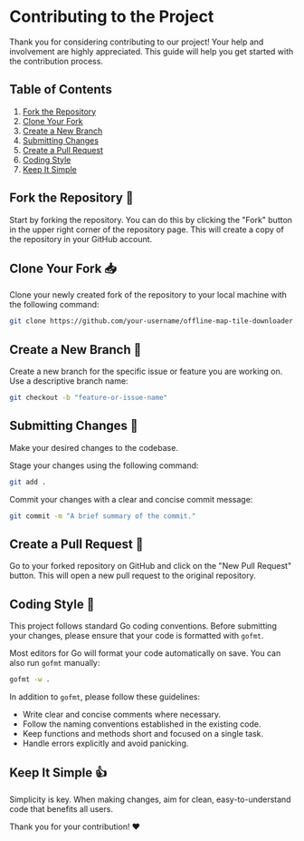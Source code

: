 # Contributing to the Project

Thank you for considering contributing to our project! Your help and involvement are highly appreciated.
This guide will help you get started with the contribution process.

## Table of Contents

1. [Fork the Repository](#fork-the-repository-)
2. [Clone Your Fork](#clone-your-fork-)
3. [Create a New Branch](#create-a-new-branch-)
4. [Submitting Changes](#submitting-changes-)
5. [Create a Pull Request](#create-a-pull-request-)
6. [Coding Style](#coding-style-)
7. [Keep It Simple](#keep-it-simple-)

## Fork the Repository 🍴

Start by forking the repository. You can do this by clicking the "Fork" button in the
upper right corner of the repository page. This will create a copy of the repository
in your GitHub account.

## Clone Your Fork 📥

Clone your newly created fork of the repository to your local machine with the following command:

```bash
git clone https://github.com/your-username/offline-map-tile-downloader.git
```

## Create a New Branch 🌿

Create a new branch for the specific issue or feature you are working on.
Use a descriptive branch name:

```bash
git checkout -b "feature-or-issue-name"
```

## Submitting Changes 🚀

Make your desired changes to the codebase.

Stage your changes using the following command:

```bash
git add .
```

Commit your changes with a clear and concise commit message:

```bash
git commit -m "A brief summary of the commit."
```

## Create a Pull Request 🌟

Go to your forked repository on GitHub and click on the "New Pull Request" button.
This will open a new pull request to the original repository.

## Coding Style 📝

This project follows standard Go coding conventions. Before submitting your changes, please ensure that your code is formatted with `gofmt`.

Most editors for Go will format your code automatically on save. You can also run `gofmt` manually:

```bash
gofmt -w .
```

In addition to `gofmt`, please follow these guidelines:

- Write clear and concise comments where necessary.
- Follow the naming conventions established in the existing code.
- Keep functions and methods short and focused on a single task.
- Handle errors explicitly and avoid panicking.

## Keep It Simple 👍

Simplicity is key. When making changes, aim for clean, easy-to-understand code that benefits all users.

Thank you for your contribution! ❤️
